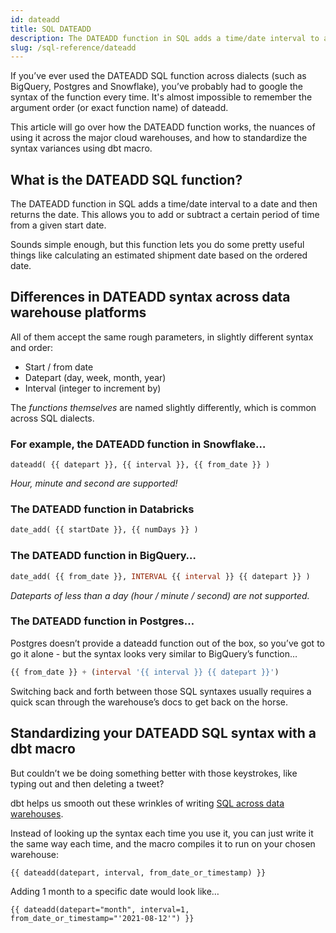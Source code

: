 ```yaml
---
id: dateadd
title: SQL DATEADD
description: The DATEADD function in SQL adds a time/date interval to a date and then returns the date. This allows you to add or subtract a certain period of time from a given start date.
slug: /sql-reference/dateadd
---
```


<head>
    <title>What is the SQL DATEADD Function?</title>
</head>

If you’ve ever used the DATEADD SQL function across dialects (such as BigQuery, Postgres and Snowflake), you’ve probably had to google the syntax of the function every time. It's almost impossible to remember the argument order (or exact function name) of dateadd.

This article will go over how the DATEADD function works, the nuances of using it across the major cloud warehouses, and how to standardize the syntax variances using dbt macro.

## What is the DATEADD SQL function?

The DATEADD function in SQL adds a time/date interval to a date and then returns the date. This allows you to add or subtract a certain period of time from a given start date.

Sounds simple enough, but this function lets you do some pretty useful things like calculating an estimated shipment date based on the ordered date.

## Differences in DATEADD syntax across data warehouse platforms 

All of them accept the same rough parameters, in slightly different syntax and order:

- Start / from date
- Datepart (day, week, month, year)
- Interval (integer to increment by)

The *functions themselves* are named slightly differently, which is common across SQL dialects.

### For example, the DATEADD function in Snowflake…

```
dateadd( {{ datepart }}, {{ interval }}, {{ from_date }} )
```

*Hour, minute and second are supported!*

### The DATEADD function in Databricks

```sql
date_add( {{ startDate }}, {{ numDays }} )
```

### The DATEADD function in BigQuery…

```sql
date_add( {{ from_date }}, INTERVAL {{ interval }} {{ datepart }} )
```

*Dateparts of less than a day (hour / minute / second) are not supported.*

### The DATEADD function in Postgres…


Postgres doesn’t provide a dateadd function out of the box, so you’ve got to go it alone - but the syntax looks very similar to BigQuery’s function…

```sql
{{ from_date }} + (interval '{{ interval }} {{ datepart }}')
```

Switching back and forth between those SQL syntaxes usually requires a quick scan through the warehouse’s docs to get back on the horse.

## Standardizing your DATEADD SQL syntax with a dbt macro 

But couldn’t we be doing something better with those keystrokes, like typing out and then deleting a tweet?

dbt helps us smooth out these wrinkles of writing [SQL across data warehouses](https://docs.getdbt.com/reference/dbt-jinja-functions/cross-database-macros).

Instead of looking up the syntax each time you use it, you can just write it the same way each time, and the macro compiles it to run on your chosen warehouse:

```
{{ dateadd(datepart, interval, from_date_or_timestamp) }}
```

Adding 1 month to a specific date would look like…

```
{{ dateadd(datepart="month", interval=1, from_date_or_timestamp="'2021-08-12'") }}
```

